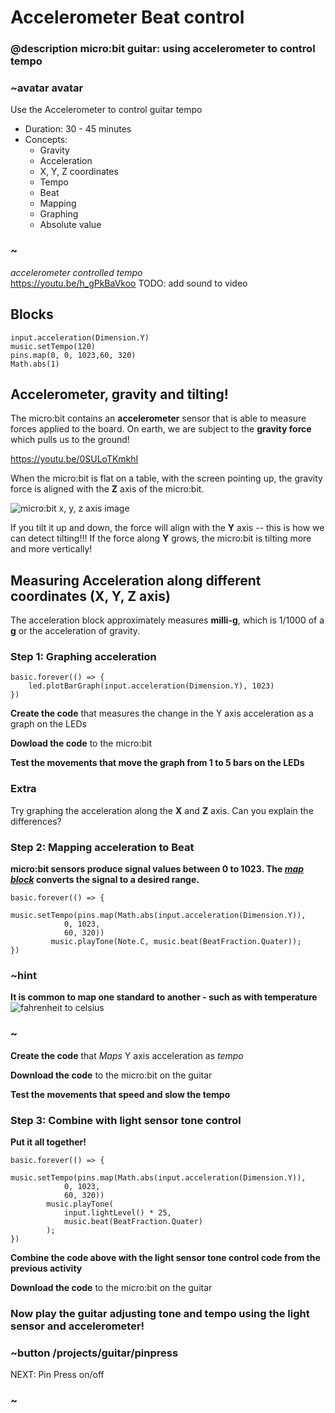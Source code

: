 # Accelerometer Beat control

### @description micro:bit guitar: using accelerometer to control tempo

### ~avatar avatar

Use the Accelerometer to control guitar tempo
* Duration: 30 - 45 minutes
* Concepts:
     * Gravity
     * Acceleration
     * X, Y, Z coordinates
     * Tempo
     * Beat
     * Mapping
     * Graphing
     * Absolute value

### ~  

*accelerometer controlled tempo*  
https://youtu.be/h_gPkBaVkoo
TODO: add sound to video
## Blocks

```cards
input.acceleration(Dimension.Y)
music.setTempo(120)
pins.map(0, 0, 1023,60, 320)
Math.abs(1)            
```

## Accelerometer, gravity and tilting!

The micro:bit contains an **accelerometer** sensor that is able to measure forces applied to the board.
On earth, we are subject to the **gravity force** which pulls us to the ground!

https://youtu.be/0SULoTKmkhI

When the micro:bit is flat on a table, with the screen pointing up, the gravity force is aligned
with the **Z** axis of the micro:bit. 

![micro:bit x, y, z axis image](/static/mb/projects/guitar/accelleration_axis.png)  

If you tilt it up and down, the force will align with the **Y** axis -- this is how we can detect tilting!!!
If the force along **Y** grows, the micro:bit is tilting more and more vertically!

## Measuring Acceleration along different coordinates (X, Y, Z axis)  

The acceleration block approximately measures **milli-g**, which is 1/1000 of a **g** or the 
acceleration of gravity. 

### Step 1: Graphing acceleration 
```blocks
basic.forever(() => {
    led.plotBarGraph(input.acceleration(Dimension.Y), 1023)
})
```
**Create the code** that measures the change in the Y axis acceleration as a graph on the LEDs  
  
**Dowload the code** to the micro:bit 
  
**Test the movements that move the graph from 1 to 5 bars on the LEDs** 

### Extra

Try graphing the acceleration along the **X** and **Z** axis. Can you explain the differences?


### Step 2: Mapping acceleration to Beat
**micro:bit sensors produce signal values between 0 to 1023. The *[map block](/reference/pins/map)* converts the signal to a desired range.**    
```blocks
basic.forever(() => {
        music.setTempo(pins.map(Math.abs(input.acceleration(Dimension.Y)),
            0, 1023,
            60, 320))
         music.playTone(Note.C, music.beat(BeatFraction.Quater));
})
```

### ~hint 

**It is common to map one standard to another - such as with temperature**  
![fahrenheit to celsius](/static/mb/projects/guitar/map_analogy.png)  

### ~

**Create the code** that *Maps*  Y axis acceleration as *tempo*  
  
**Download the code** to the micro:bit on the guitar  
  
**Test the movements that speed and slow the tempo**  

### Step 3: Combine with light sensor tone control  
**Put it all together!**

```blocks
basic.forever(() => {
        music.setTempo(pins.map(Math.abs(input.acceleration(Dimension.Y)),
            0, 1023,
            60, 320))
        music.playTone(
            input.lightLevel() * 25,
            music.beat(BeatFraction.Quater)
        );
})
```  
**Combine the code above with the light sensor tone control code from the previous activity**  
  
**Download the code** to the micro:bit on the guitar    

###  Now play the guitar adjusting tone and tempo using the light sensor and accelerometer!

### ~button /projects/guitar/pinpress
NEXT: Pin Press on/off
### ~
